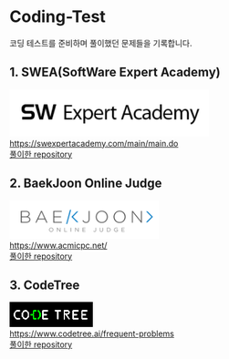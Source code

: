 # Coding-Test

코딩 테스트를 준비하며 풀이했던 문제들을 기록합니다.

## 1. SWEA(SoftWare Expert Academy)
[![](https://github.com/taehyeong51/Coding-Test/blob/main/1.SWEA/swea.png?raw=true)](https://swexpertacademy.com/main/main.do) <br>
https://swexpertacademy.com/main/main.do <br>
[풀이한 repository](https://github.com/taehyeong51/Coding-Test/tree/main/1.SWEA)

## 2. BaekJoon Online Judge
[![](https://github.com/taehyeong51/Coding-Test/blob/main/2.BaekJoon/bj.png?raw=true)](https://www.acmicpc.net) <br>
https://www.acmicpc.net/ <br>
[풀이한 repository](https://github.com/taehyeong51/Coding-Test/tree/main/2.BaekJoon)

## 3. CodeTree
[![](https://github.com/taehyeong51/Coding-Test/blob/main/3.CodeTree/codetree.png?raw=true)](https://www.codetree.ai/frequent-problems) <br>
https://www.codetree.ai/frequent-problems <br>
[풀이한 repository](https://github.com/taehyeong51/Coding-Test/tree/main/3.CodeTree)


